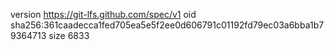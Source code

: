 version https://git-lfs.github.com/spec/v1
oid sha256:361caadecca1fed705ea5e5f2ee0d606791c01192fd79ec03a6bba1b79364713
size 6833
